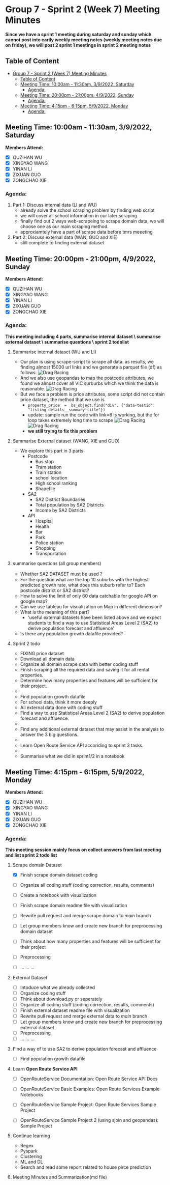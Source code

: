 # Group 7 - Sprint 2 (Week 7) Meeting Minutes

**Since we have a sprint 1 meeting during saturday and sunday which cannot post into earily weekly meeting notes (weekly meeting notes due on friday), we will post 2 sprint 1 meetings in sprint 2 meeting notes**

## Table of Content
- [Group 7 - Sprint 2 (Week 7) Meeting Minutes](#group-7---sprint-2-week-7-meeting-minutes)
	- [Table of Content](#table-of-content)
	- [Meeting Time: 10:00am - 11:30am, 3/9/2022, Saturday](#meeting-time-1000am---1130am-392022-saturday)
		- [Agenda:](#agenda)
	- [Meeting Time: 20:00pm - 21:00pm, 4/9/2022, Sunday](#meeting-time-2000pm---2100pm-492022-sunday)
		- [Agenda:](#agenda-1)
	- [Meeting Time: 4:15pm - 6:15pm, 5/9/2022, Monday](#meeting-time-415pm---615pm-592022-monday)
		- [Agenda:](#agenda-2)
   
## Meeting Time: 10:00am - 11:30am, 3/9/2022, Saturday
**Members Attend:**

- [x] QUZIHAN WU
- [x] XINGYAO WANG
- [x] YINAN LI
- [x] ZIXUAN GUO
- [x] ZONGCHAO XIE

### Agenda:
1. Part 1: Discuss internal data (LI and WU)
	- already solve the school scraping problem by finding web script
	- we will cover all school information in our later scraping
    - finally find out 2 ways web-scrapeing to scrape domain data, we will choose one as our main scraping method.
    - approxiamtely have a part of scrape data before tmrs meeeting
  2. Part 2: Discuss external data (WAN, GUO and XIE)
	   - still complete to finding external dataset

## Meeting Time: 20:00pm - 21:00pm, 4/9/2022, Sunday
**Members Attend:**

- [x] QUZIHAN WU
- [x] XINGYAO WANG
- [x] YINAN LI
- [x] ZIXUAN GUO
- [x] ZONGCHAO XIE

### Agenda:
**This meeting including 4 parts, summarise internal dataset \ summarise external dataset \ summarise questions \ sprint 2 todolist**

1. Summarise internal dataset (WU and LI)
	- Our plan is using scrape-script to scrape all data. as results, we finding almost 15000 url links and we generate a parquet file (df) as follows:
    ![Drag Racing](../plots/meeting_minutes/sprint2-meeting-internal_attributes.png)
	- And we also use geopandas to map the postcode attributes, we found we almost cover all VIC surburbs which we think the data is reasonable.
    ![Drag Racing](../plots/meeting_minutes/sprint2-meeting-internal_attributes_map)
	- But we face a problem is price attributes, some script did not contain price dataset, the method that we use is 
		- `property_price  =  bs_object.find("div", {"data-testid": "listing-details__summary-title"})`
		- update: sample run the code with link=6 is working, but the for loop takes extremely long time to scrape
	![Drag Racing](../plots/meeting_minutes/sprint2-meeting-internal_attributes-price.png)
	![Drag Racing](../plots/meeting_minutes/sprint2-meeting-internal_attributes-price-problem.png)
		- **we still trying to fix this problem**

2. Summarise External dataset (WANG, XIE and GUO)
	- We explore this part in 3 parts
		- Postcode
			- Bus stop
			- Tram station
			- Train station
			- school location
			- High school ranking
			- Shapefile
		- SA2
			- SA2 District Boundaries
			- Total population by SA2 Districts
			- Income by SA2 Districts
		- API
			- Hospital
			- Health
			- Bar
			- Park
			- Police station
			- Shopping
			- Transportation

3. summarise questions (all group members)
	- Whether SA2 DATASET must be used？
	- For the question what are the top 10 suburbs with the highest predicted growth rate, what does this suburb refer to? Each postcode district or SA2 district?
	- How to solve the limit of only 60 data catchable for google API on google map?
	- Can we use tableau for visualization on Map in different dimension?
	-  What is the meaning of this part?
		- 'useful external datasets have been listed above and we expect students to find a way to use Statistical Areas Level 2 (SA2) to derive population forecast and affluence'
	- Is there any population growth datafile provided?

4. Sprint 2 todo
	- FIXING price dataset
	- Download all domain data
	- Organize all domain scrape data with better coding stuff
	- Finish scraping all the required data and saving it for all rental properties.
	- Determine how many properties and features will be sufficient for their project.
	- 
	- Find population growth datafile
	- For school data, think it more deeply
	- All external data done with coding stuff
	- Find a way to use Statistical Areas Level 2 (SA2) to derive population forecast and affluence. 
	- 
	- Find any additional external dataset that may assist in the analysis to answer the 3 big questions.
	- 
	- Learn Open Route Service API accoriding to sprint 3 tasks.
	- 
	- Summarise what we did in sprint1/2 in a notebook


## Meeting Time: 4:15pm - 6:15pm, 5/9/2022, Monday
**Members Attend:**

- [x] QUZIHAN WU
- [x] XINGYAO WANG
- [x] YINAN LI
- [x] ZIXUAN GUO
- [x] ZONGCHAO XIE

### Agenda:

**This meeting session mainly focus on collect answers from last meeting and list sprint 2 todo list**

1. Scrape domain Dataset
   - [x] Finish scrape domain dataset coding
   - [ ] Organize all coding stuff (coding correction, results, comments)
   - [ ] Create a notebook with visualization
   - [ ] Finish scrape domain readme file with visualization
   - [ ] Rewrite pull request and merge scrape domain to *main* branch
   - [ ] Let group members know and create new branch for preprocessing domain dataset
   - [ ] Think about how many properties and features will be sufficient for their project
   - [ ] Preprocessing
   - [ ] ... ... ...


2. External Dataset
	- [ ] Intoduce what we already collected
	- [ ] Organize coding stuff
	- [ ] Think about download.py or seperately
	- [ ] Organize all coding stuff (coding correction, results, comments)
    - [ ] Finish external dataset readme file with visualization
    - [ ] Rewrite pull request and merge  external data to *main* branch
    - [ ] Let group members know and create new branch for preprocessing external dataset
    - [ ] Preprocessing
    - [ ] ... ... ...

3. Find a way of to use SA2 to derive population forecast and affluence
	- [ ] Find population growth datafile

4. Learn **Open Route Service API**
	- [ ] OpenRouteService Documentation: Open Route Service API Docs
	- [ ] OpenRouteService Basic Examples: Open Route Services Example Notebooks
	- [ ] OpenRouteService Sample Project: Open Route Services Sample Project
	- [ ] OpenRouteService Sample Project 2 (using sjoin and geopandas): Sample Project


5. Continue learning
	- Regex
	- Pyspark
	- Clustering
	- ML and DL
	- Search and read some report related to house pirce prediction


6. Meeting Minutes and Summarization(md file)

